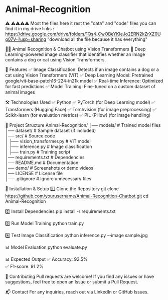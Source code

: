 # Animal-Recognition

⚠️ ⚠️⚠️⚠️⚠️ Most the files here
it rest the "data" and "code" files you can find it in my drive links : https://drive.google.com/drive/folders/1Qs4_CwOBeYKIeJo2ERN2kZrXZ0Ug07V-?usp=sharing
"download all the file because it has everything"



🐶🐱 Animal Recognition & Chatbot using Vision Transformers
🚀 Deep Learning-powered image classifier that identifies whether an image contains a dog or cat using Vision Transformers. 

📌 Features
✅ Image Classification: Detects if an image contains a dog or a cat using Vision Transformers (ViT)
✅ Deep Learning Model: Pretrained google/vit-base-patch16-224-in21k model
✅ Real-time Inference: Optimized for fast predictions
✅ Model Training: Fine-tuned on a custom dataset of animal images

🛠️ Technologies Used
✅ Python
✅ PyTorch (for Deep Learning model)
✅ Transformers (Hugging Face)
✅ Torchvision (for image preprocessing)
✅ Scikit-learn (for evaluation metrics)
✅ PIL (Pillow) (for image handling)

📂 Project Structure
Animal-Recognition/
│── models/               # Trained model files  
│── dataset/              # Sample dataset (if included)  
│── src/                  # Source code  
│   ├── vision_transformer.py  # ViT model  
│   ├── inference.py           # Image classification  
│   ├── train.py               # Training script  
│── requirements.txt      # Dependencies  
│── README.md             # Documentation  
│── demo/                 # Screenshots or demo videos  
│── LICENSE               # License file  
│── .gitignore            # Ignore unnecessary files  

🚀 Installation & Setup
1️⃣ Clone the Repository
git clone https://github.com/yourusername/Animal-Recognition-Chatbot.git
cd Animal-Recognition

2️⃣ Install Dependencies
pip install -r requirements.txt

3️⃣ Run Model Training
python train.py

4️⃣ Test Image Classification
python inference.py --image sample.jpg


📊 Model Evaluation
python evaluate.py

📊 Expected Output 
✅ Accuracy: 92.5%  
✅ F1-score: 91.2%  

🤝 Contributing
Pull requests are welcome! If you find any issues or have suggestions, feel free to open an Issue or submit a Pull Request.

📬 Contact
For any inquiries, reach out via LinkedIn or GitHub Issues.
